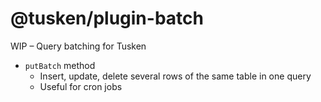 # @tusken/plugin-batch

WIP – Query batching for Tusken

- `putBatch` method
  - Insert, update, delete several rows of the same table in one query
  - Useful for cron jobs
